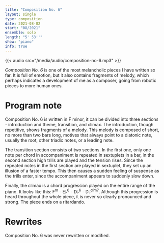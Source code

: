 ```yaml
---
title: "Composition No. 6"
layout: single
type: composition
date: 2021-08-02
start: "08/2021"
ensemble: solo
length: "5' 53''"
show: "piano"
info: true
---
```


{{< audio src="/media/audio/composition-no-6.mp3" >}}

*Composition No. 6* is one of the most melancholic pieces I have written so far. It is full of emotion, but it also contains fragments of melody, which perhaps indicates a development of me as a composer, going from robotic pieces to more human ones.  

# Program note

Composition No. 6 is written in F minor, it can be divided into three sections - introduction and theme, transition, and climax. The introduction, though repetitive, shows fragments of a melody. This melody is composed of short, no more than two bars long, motives that always point to a diatonic note, usually the root, other triadic notes, or a leading note. 

The transition section consists of two sections. In the first one, only one note per chord in accompaniment is repeated in sextuplets in a bar, in the second section high trills are played and the tension rises. Since the repeated notes in the first section are played in sextuplet, they set up an illusion of a faster tempo. This then causes a sudden feeling of suspense as the trills enter, since the accompaniment appears to suddenly slow down.

Finally, the climax is a chord progression played on the entire range of the piano. It looks like this: F<sup>m</sup> - E&#9837;<sup>6</sup> - D&#9837;<sup>6</sup> - D&#9837;<sup>dim7</sup>. Although this progression is heard throughout the whole piece, it is never so clearly pronounced and strong. The piece ends on a ritardando.

# Rewrites

Composition No. 6 was never rewritten or modified.